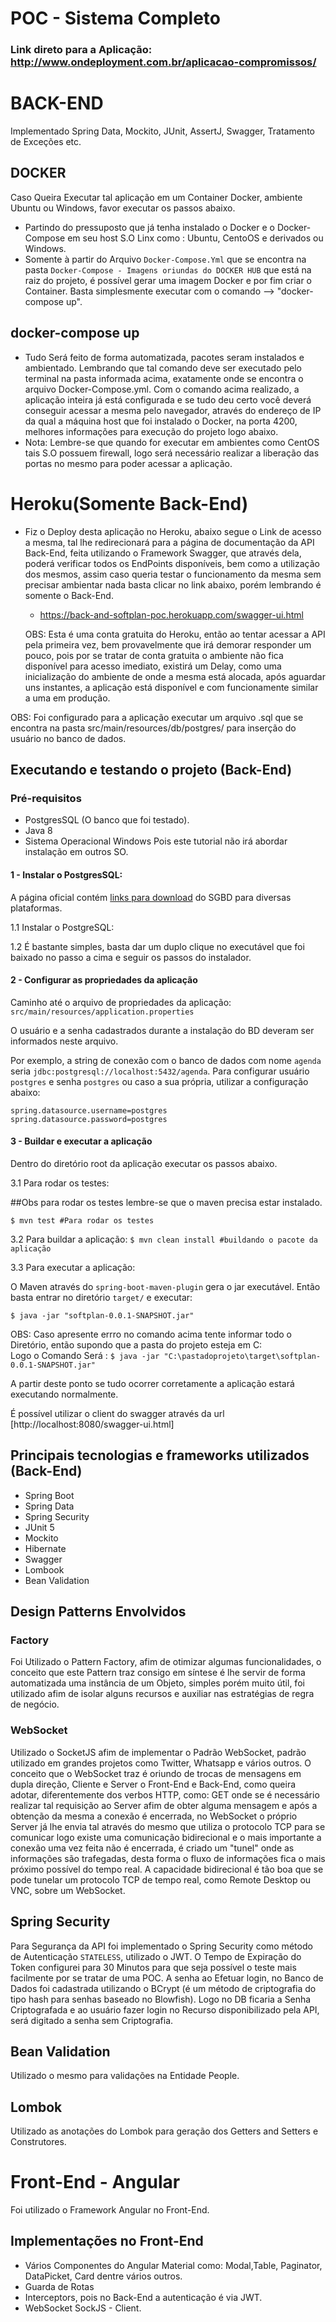 # POC - Sistema Completo

### Link direto para a Aplicação: http://www.ondeployment.com.br/aplicacao-compromissos/ 

# BACK-END
Implementado Spring Data, Mockito, JUnit, AssertJ, Swagger, Tratamento de Exceções etc.

## DOCKER
Caso Queira Executar tal aplicação em um Container Docker, ambiente Ubuntu ou Windows, favor executar os passos abaixo.
- Partindo do pressuposto que já tenha instalado o Docker e o Docker-Compose em seu host S.O Linx como : Ubuntu, CentoOS e derivados ou Windows.
 - Somente  à partir do Arquivo `Docker-Compose.Yml` que se encontra na pasta `Docker-Compose - Imagens oriundas do DOCKER HUB`
 que está na raiz do projeto, é possível gerar uma imagem Docker e por fim criar o Container. Basta simplesmente executar com o comando --> "docker-compose up".

## docker-compose up
* Tudo Será feito de forma automatizada, pacotes seram instalados e ambientado. Lembrando que tal comando deve ser executado pelo terminal na pasta informada acima, exatamente onde se encontra o arquivo Docker-Compose.yml. Com o comando acima realizado, a aplicação inteira já está configurada e se tudo deu certo você deverá conseguir acessar a mesma pelo navegador, através do endereço de IP da qual a máquina host que foi instalado o Docker, na porta 4200, melhores informações para execução do projeto logo abaixo.
* Nota: Lembre-se que quando for executar em ambientes como CentOS tais S.O possuem firewall, logo será necessário realizar a liberação das portas no mesmo para poder acessar a aplicação. 

# Heroku(Somente Back-End)
* Fiz o Deploy desta aplicação no Heroku, abaixo segue o Link de acesso a mesma, tal lhe redirecionará para a página de documentação da API Back-End, feita utilizando o Framework Swagger, que através dela, poderá verificar todos os EndPoints disponíveis, bem como a utilização dos mesmos, assim caso queria testar o funcionamento da mesma sem precisar ambientar nada basta clicar no link abaixo, porém lembrando é somente o Back-End.

    * https://back-and-softplan-poc.herokuapp.com/swagger-ui.html  
    
   OBS: Esta é uma conta gratuita do Heroku, então ao tentar acessar a API pela primeira vez, bem provavelmente que irá demorar responder um pouco, pois por se tratar de conta gratuita o ambiente não fica disponível para acesso imediato, existirá um Delay, como uma inicialização do ambiente de onde a mesma está alocada, após aguardar uns instantes, a aplicação está disponível e com funcionamente similar a uma em produção.
   
OBS: Foi configurado para a aplicação executar um arquivo .sql que se encontra na pasta src/main/resources/db/postgres/ para inserção do usuário no banco de dados.

## Executando e testando o projeto (Back-End)

### Pré-requisitos
* PostgresSQL (O banco que foi testado).
* Java 8
* Sistema Operacional Windows Pois este tutorial não irá abordar instalação em outros SO.

#### 1 - Instalar o PostgresSQL:

A página oficial contém [links para download](https://www.postgresql.org/download/) do SGBD para diversas plataformas.


1.1 Instalar o PostgreSQL:

1.2 É bastante simples, basta dar um duplo clique no executável que foi baixado no passo a cima e seguir os passos do instalador.

#### 2 - Configurar as propriedades da aplicação 

Caminho até o arquivo de propriedades da aplicação:
`src/main/resources/application.properties`

O usuário e a senha cadastrados durante a instalação do BD deveram ser informados neste arquivo.  

Por exemplo, a string de conexão com o banco de dados com nome  `agenda`
seria `jdbc:postgresql://localhost:5432/agenda`. Para configurar usuário `postgres` e senha `postgres`
ou caso a sua própria, utilizar a configuração abaixo: 

`spring.datasource.username=postgres`
`spring.datasource.password=postgres`

#### 3 - Buildar e executar a aplicação

Dentro do diretório root da aplicação executar os passos abaixo.

3.1 Para rodar os testes:

##Obs para rodar os testes lembre-se que o maven precisa estar instalado. 

`$ mvn test #Para rodar os testes`

3.2 Para buildar a aplicação:
`$ mvn clean install #buildando o pacote da aplicação`

3.3 Para executar a aplicação:

O Maven através do `spring-boot-maven-plugin` gera o jar executável.
Então basta entrar no diretório `target/` e executar:

`$ java -jar "softplan-0.0.1-SNAPSHOT.jar"`

OBS: Caso apresente errro no comando acima tente informar todo o Diretório, então supondo que a pasta do projeto esteja em C:\
Logo o Comando Será : 
`$ java -jar "C:\pastadoprojeto\target\softplan-0.0.1-SNAPSHOT.jar"`

A partir deste ponto se tudo ocorrer corretamente a aplicação estará executando normalmente. 

É possível utilizar o client do swagger através da url [http://localhost:8080/swagger-ui.html]

## Principais tecnologias e frameworks utilizados (Back-End)

- Spring Boot
- Spring Data 
- Spring Security
- JUnit 5
- Mockito
- Hibernate
- Swagger
- Lombook
- Bean Validation

## Design Patterns Envolvidos

### Factory
Foi Utilizado o Pattern Factory, afim de otimizar algumas funcionalidades, o conceito que este Pattern traz consigo em síntese é lhe servir de forma automatizada uma
instância de um Objeto, simples porém muito útil, foi utilizado afim de isolar alguns recursos e auxiliar nas estratégias de regra de negócio.

### WebSocket
Utilizado o SocketJS afim de implementar o Padrão WebSocket, padrão utilizado em grandes projetos como Twitter, Whatsapp e vários outros.
O conceito que o WebSocket traz é oriundo de trocas de mensagens em dupla direção, Cliente e Server o Front-End e Back-End, como queira adotar,
diferentemente dos verbos HTTP, como: GET onde se é necessário realizar tal requisição ao Server afim de obter alguma mensagem e após a obtenção
da mesma a conexão é encerrada, no WebSocket o próprio Server já lhe envia tal através do mesmo que utiliza o protocolo TCP para se comunicar
logo existe uma comunicação bidirecional e o mais importante a conexão uma vez feita não é encerrada, é criado um "tunel" onde as informações são 
trafegadas, desta forma o fluxo de informações fica o mais próximo possível do tempo real.  A capacidade bidirecional é tão boa que se pode tunelar
um protocolo TCP de tempo real, como Remote Desktop ou VNC, sobre um WebSocket.

## Spring Security
Para Segurança da API foi implementado o Spring Security como método de Autenticação `STATELESS`, utilizado o JWT.
O Tempo de Expiração do Token configurei para 30 Minutos para que seja possível o teste mais facilmente por se tratar de uma POC.
A senha ao Efetuar login, no Banco de Dados foi cadastrada utilizando o BCrypt (é um método de criptografia do tipo hash para senhas baseado no Blowfish).
Logo no DB ficaria a Senha Criptografada e ao usuário fazer login no Recurso disponibilizado pela API, será digitado a senha sem Criptografia.

## Bean Validation
Utilizado o mesmo para validações na Entidade People.

## Lombok
Utilizado as anotações do Lombok para geração dos Getters and Setters e Construtores.

# Front-End - Angular
Foi utilizado o Framework Angular no Front-End.

## Implementações no Front-End

- Vários Componentes do Angular Material como: Modal,Table, Paginator, DataPicket, Card dentre vários outros.
- Guarda de Rotas
- Interceptors, pois no Back-End a autenticação é via JWT.
- WebSocket SockJS - Client.

